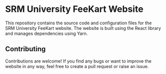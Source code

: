 # SRM University FeeKart Website
This repository contains the source code and configuration files for the SRM University FeeKart website. The website is built using the React library and manages dependencies using Yarn.

## Contributing
Contributions are welcome! If you find any bugs or want to improve the website in any way, feel free to create a pull request or raise an issue.
